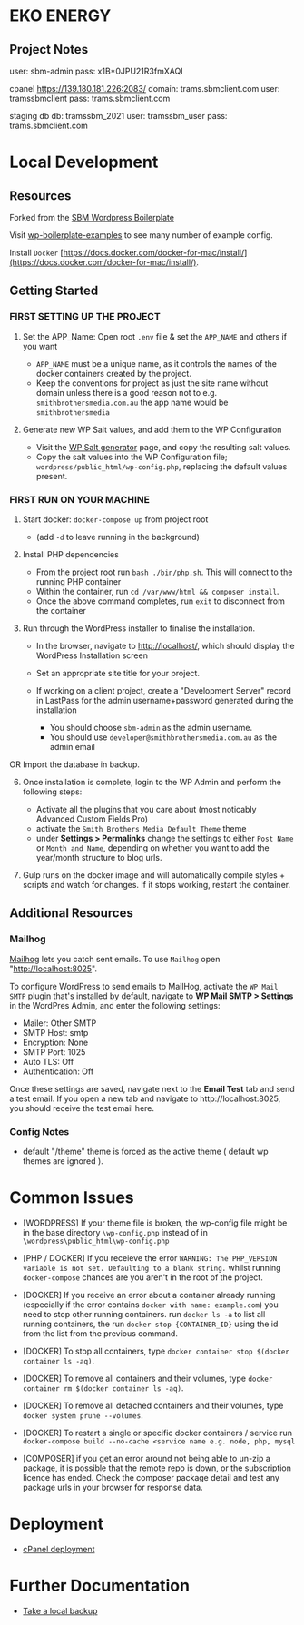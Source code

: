 # EKO ENERGY
## Project Notes

user: sbm-admin
pass: x1B*0JPU21R3fmXAQI

cpanel
https://139.180.181.226:2083/
domain: trams.sbmclient.com
user: tramssbmclient
pass: trams.sbmclient.com

staging db
db: tramssbm_2021
user: tramssbm_user
pass: trams.sbmclient.com
# Local Development

## Resources

Forked from the [SBM Wordpress Boilerplate](https://bitbucket.org/sbmdev/sbm-wordpress-boilerplate/src/master/)

Visit [wp-boilerplate-examples](https://bitbucket.org/sbmdev/wordpress-docker-example-config) to see many number of example config.

Install `Docker` [https://docs.docker.com/docker-for-mac/install/](https://docs.docker.com/docker-for-mac/install/).

## Getting Started

### FIRST SETTING UP THE PROJECT

1.  Set the APP_Name: Open root `.env` file & set the `APP_NAME` and others if you want

    - `APP_NAME` must be a unique name, as it controls the names of the docker containers created by the project.
    - Keep the conventions for project as just the site name without domain unless there is a good reason not to e.g. `smithbrothersmedia.com.au` the app name would be `smithbrothersmedia`

2.  Generate new WP Salt values, and add them to the WP Configuration

    - Visit the [WP Salt generator](https://api.wordpress.org/secret-key/1.1/salt/)
      page, and copy the resulting salt values.
    - Copy the salt values into the WP Configuration file;
      `wordpress/public_html/wp-config.php`, replacing the default values
      present.

### FIRST RUN ON YOUR MACHINE

1.  Start docker: `docker-compose up` from project root

    - (add `-d` to leave running in the background)

2.  Install PHP dependencies

    - From the project root run `bash ./bin/php.sh`. This will connect to the
      running PHP container
    - Within the container, run `cd /var/www/html && composer install`.
    - Once the above command completes, run `exit` to disconnect from the
      container

3.  Run through the WordPress installer to finalise the installation.

    - In the browser, navigate to [http://localhost/](http://localhost/), which
      should display the WordPress Installation screen
    - Set an appropriate site title for your project.
    - If working on a client project, create a "Development Server" record in
      LastPass for the admin username+password generated during the installation

        * You should choose `sbm-admin` as the admin username.
        * You should use `developer@smithbrothersmedia.com.au` as the admin email

OR Import the database in backup.

6.  Once installation is complete, login to the WP Admin and perform the
    following steps:

    - Activate all the plugins that you care about (most noticably Advanced Custom Fields Pro)
    - activate the `Smith Brothers Media Default Theme` theme
    - under **Settings > Permalinks** change the settings to either `Post Name`
      or `Month and Name`, depending on whether you want to add the year/month
      structure to blog urls.

7.  Gulp runs on the docker image and will automatically compile styles + scripts and watch for changes. If it stops working, restart the container.

## Additional Resources

### Mailhog

[Mailhog](https://github.com/mailhog/MailHog) lets you catch sent emails. To
use `Mailhog` open "[http://localhost:8025](http://localhost:8025)".

To configure WordPress to send emails to MailHog, activate the `WP Mail SMTP`
plugin that's installed by default, navigate to **WP Mail SMTP > Settings** in
the WordPres Admin, and enter the following settings:

- Mailer: Other SMTP
- SMTP Host: smtp
- Encryption: None
- SMTP Port: 1025
- Auto TLS: Off
- Authentication: Off

Once these settings are saved, navigate next to the **Email Test** tab and send
a test email. If you open a new tab and navigate to http://localhost:8025, you
should receive the test email here.

### Config Notes

- default "/theme" theme is forced as the active theme ( default wp themes are ignored ).

# Common Issues

- [WORDPRESS] If your theme file is broken, the wp-config file might be in the base directory `\wp-config.php` instead of in `\wordpress\public_html\wp-config.php`

- [PHP / DOCKER] If you receieve the error `WARNING: The PHP_VERSION variable is not set. Defaulting to a blank string.` whilst running `docker-compose` chances are you aren't in the root of the project.

- [DOCKER] If you receive an error about a container already running (especially if the error contains `docker with name: example.com`) you need to stop other running containers.
  run `docker ls -a` to list all running containers, the run `docker stop {CONTAINER_ID}` using the id from the list from the previous command.

- [DOCKER] To stop all containers, type `docker container stop $(docker container ls -aq)`.

- [DOCKER] To remove all containers and their volumes, type `docker container rm $(docker container ls -aq)`.

- [DOCKER] To remove all detached containers and their volumes, type `docker system prune --volumes`.

- [DOCKER] To restart a single or specific docker containers / service run `docker-compose build --no-cache <service name e.g. node, php, mysql` 

- [COMPOSER] if you get an error around not being able to un-zip a package, it is possible that the remote repo is down, or the subscription licence has ended. Check the composer package detail and test any package urls in your browser for response data.

# Deployment

- [cPanel deployment](docs/deployment-cpanel.md)

# Further Documentation

- [Take a local backup](docs/local-backup.md)

